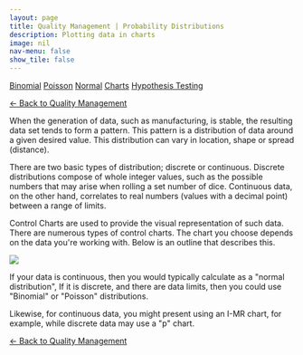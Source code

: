 ```yaml
---
layout: page
title: Quality Management | Probability Distributions
description: Plotting data in charts
image: nil
nav-menu: false
show_tile: false
---
```


<a href="binomial.html" class="button small">Binomial</a>
<a href="poisson.html" class="button small">Poisson</a>
<a href="normal" class="button small">Normal</a>
<a href="charts" class="button small">Charts</a>
<a href="hypothesis-testing.html" class="button small">Hypothesis Testing</a>

<a href="/quality-management">&#x2190; Back to Quality Management</a>

When the generation of data, such as manufacturing, is stable, the resulting data set tends to form a pattern. This pattern is a distribution of data around a given desired value. This distribution can vary in location, shape or spread (distance).

There are two basic types of distribution; discrete or continuous.  Discrete distributions compose of whole integer values, such as the possible numbers that may arise when rolling a set number of dice. Continuous data, on the other hand, correlates to real numbers (values with a decimal point) between a range of limits.

Control Charts are used to provide the visual representation of such data. There are numerous types of control charts. The chart you choose depends on the data you're working with. Below is an outline that describes this.

<img src="../../assets/images/control-charts.png" />

If your data is continuous, then you would typically calculate as a "normal distribution", If it is discrete, and there are data limits, then you could use "Binomial" or "Poisson" distributions.

Likewise, for continuous data, you might present using an I-MR chart, for example, while discrete data may use a "p" chart.

<a href="/quality-management">&#x2190; Back to Quality Management</a>
